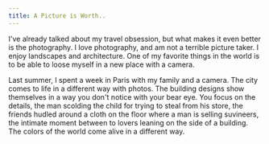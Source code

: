 ```yaml
---
title: A Picture is Worth..
---
```


I've already talked about my travel obsession, but what makes it even better is the photography. I love photography, and am not a terrible picture taker. I enjoy landscapes and architecture. One of my favorite things in the world is to be able to loose myself in a new place with a camera.

Last summer, I spent a week in Paris with my family and a camera. The city comes to life in a different way with photos. The building designs show themselves in a way you don't notice with your bear eye. You focus on the details, the man scolding the child for trying to steal from his store, the friends hudled around a cloth on the floor where a man is selling suvineers, the intimate moment between to lovers leaning on the side of a building. The colors of the world come alive in a different way.

